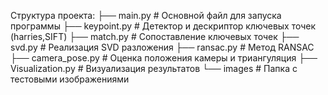 Структура проекта:
├── main.py           # Основной файл для запуска программы
├── keypoint.py       # Детектор и дескриптор ключевых точек (harries,SIFT)
├── match.py          # Сопоставление ключевых точек
├── svd.py            # Реализация SVD разложения
├── ransac.py         # Метод RANSAC
├── camera_pose.py    # Оценка положения камеры и триангуляция
├── Visualization.py  # Визуализация результатов
└── images            # Папка с тестовыми изображениями